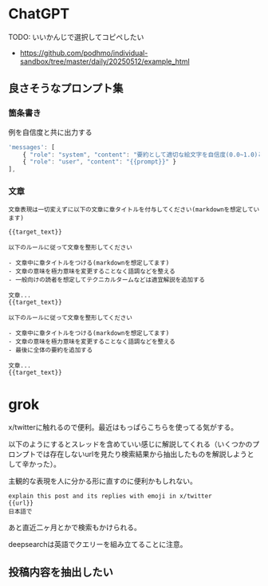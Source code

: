 # ChatGPT

TODO: いいかんじで選択してコピペしたい

- https://github.com/podhmo/individual-sandbox/tree/master/daily/20250512/example_html 

## 良さそうなプロンプト集

### 箇条書き

例を自信度と共に出力する


```js
'messages': [
    { "role": "system", "content": "要約として適切な絵文字を自信度(0.0~1.0)と共に答えてください。10つ程候補をあげて下さい" },
    { "role": "user", "content": "{{prompt}}" }
],
```

### 文章

```
文章表現は一切変えずに以下の文章に章タイトルを付与してください(markdownを想定しています)

{{target_text}}
```

```
以下のルールに従って文章を整形してください

- 文章中に章タイトルをつける(markdownを想定してます)
- 文章の意味を極力意味を変更することなく語調などを整える
- 一般向けの読者を想定してテクニカルタームなどは適宜解説を追加する

文章...
{{target_text}}
```

```
以下のルールに従って文章を整形してください

- 文章中に章タイトルをつける(markdownを想定してます)
- 文章の意味を極力意味を変更することなく語調などを整える
- 最後に全体の要約を追加する

文章...
{{target_text}}
```

# grok 

x/twitterに触れるので便利。最近はもっぱらこちらを使ってる気がする。

以下のようにするとスレッドを含めていい感じに解説してくれる（いくつかのプロンプトでは存在しないurlを見たり検索結果から抽出したものを解説しようとして辛かった）。

主観的な表現を人に分かる形に直すのに便利かもしれない。
 
```
explain this post and its replies with emoji in x/twitter
{{url}}
日本語で
```

あと直近二ヶ月とかで検索もかけられる。

deepsearchは英語でクエリーを組み立てることに注意。

## 投稿内容を抽出したい
